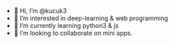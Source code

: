 - 👋 Hi, I’m @kucuk3
- 👀 I’m interested in deep-learning & web programming
- 🌱 I’m currently learning python3 & js
- 💞️ I’m looking to collaborate on mini apps.

<!---
kucuk3/kucuk3 is a ✨ special ✨ repository because its `README.md` (this file) appears on your GitHub profile.
You can click the Preview link to take a look at your changes.
--->
